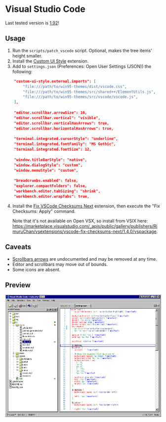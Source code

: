 # Visual Studio Code

Last tested version is [1.92](https://code.visualstudio.com/updates/v1_92)!

## Usage

1. Run the `scripts/patch_vscode` script. Optional, makes the tree items' height smaller.
2. Install the [Custom UI Style](https://open-vsx.org/vscode/item?itemName=subframe7536.custom-ui-style) extension.
3. Add to `settings.json` (Preferences: Open User Settings (JSON)) the following:

```json
	"custom-ui-style.external.imports": [
		"file:///path/to/win95-themes/dist/vscode.css",
		"file:///path/to/win95-themes/src/shared++/ElementUtils.js",
		"file:///path/to/win95-themes/src/vscode/vscode.js",
	],

	"editor.scrollbar.arrowSize": 16,
	"editor.scrollbar.vertical": "visible",
	"editor.scrollbar.verticalHasArrows": true,
	"editor.scrollbar.horizontalHasArrows": true,

	"terminal.integrated.cursorStyle": "underline",
	"terminal.integrated.fontFamily": "MS Gothic",
	"terminal.integrated.fontSize": 12,

	"window.titleBarStyle": "native",
	"window.dialogStyle": "custom",
	"window.menuStyle": "custom",

	"breadcrumbs.enabled": false,
	"explorer.compactFolders": false,
	"workbench.editor.tabSizing": "shrink",
	"workbench.editor.wrapTabs": true,
```

4. Install the [Fix VSCode Checksums Next](https://marketplace.visualstudio.com/items?itemName=RimuruChan.vscode-fix-checksums-next) extension, then execute the "Fix Checksums: Apply" command.

   Note that it's not available on Open VSX, so install from VSIX here: https://marketplace.visualstudio.com/_apis/public/gallery/publishers/RimuruChan/vsextensions/vscode-fix-checksums-next/1.4.0/vspackage.

## Caveats

- [Scrollbars arrows](https://github.com/microsoft/vscode/issues/130616#issuecomment-1076061821) are undocumented and may be removed at any time.
- Editor and scrollbars may move out of bounds.
- Some icons are absent.

## Preview

![Main Window](../img/vscode.png)
